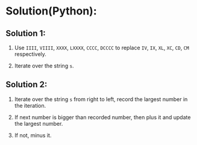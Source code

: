 # Solution(Python):

## Solution 1:

1. Use `IIII`, `VIIII`, `XXXX`, `LXXXX`, `CCCC`, `DCCCC` to replace `IV`, `IX`, `XL`, `XC`, `CD`, `CM` respectively.

2. Iterate over the string `s`.


## Solution 2:

1. Iterate over the string `s` from right to left, record the largest number in the iteration.

2. If next number is bigger than recorded number, then plus it and update the largest number.

3. If not, minus it.
